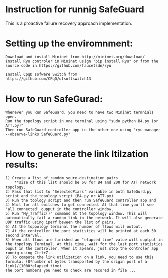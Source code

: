 # Instruction for runnig SafeGuard

This is a proactive failure recovery approach implementation.

# Setting up the enviromnment:
 
	Download and install Mininet from http://mininet.org/download/
	Install Ryu controler in Mininet usign "pip install Ryu" or from the source code in https://github.com/faucetsdn/ryu

	Install CpqD sofware Switch from https://github.com/CPqD/ofsoftswitch13

# How to run SafeGurad:
	Whenever you Run SafeGuard, you need to have two Mininet termnials open. 
	Run the topology script in one terminal using "sudo python B4.py (or ATT.py)"
	Then run SafeGuard controller app in the other one using "ryu-manager --observe-links SafeGuard.py"

# How to generate the link ltilzation results:
	1) Create a list of random soure-destination pairs 
		**size of this list should be 60 for B4 and 200 for ATT network topology. 
	2) Pass that list to "SelectedPiars" variable in both SafeGurd.py script and the topology script (B4.py or ATT.py)
	3) Run the toplogy script and then run SafeGuard controller app and 
	4) Wait for all switches to get connected. At that time you'll see 'all connected' oupput in the controller window. 
	5) Run "My_Traffic()" command at the topology window. This will automatically fail a random link in the network. It will also generate UDP traffic using iperf beween the list of pairs. 
	6) At the toppology terminal the number of flows will output.
	7) At the controller the port statistics will be printed at each 30 second interval.
	8) When all flows are finished an "elapsed time" value will ouptput in the topology Terminal. At this time, wait for the last port statistics ouput in the controller. When it apears, just stop the controler app runnig using Ctrl+Z.
	9) To compute the link utilization on a link, you need to use this formula: (8*number of bytes transported by the origin port of a link)/(1000*elapsed_time)
	The port numbers you need to check are recored in file ... 
	
